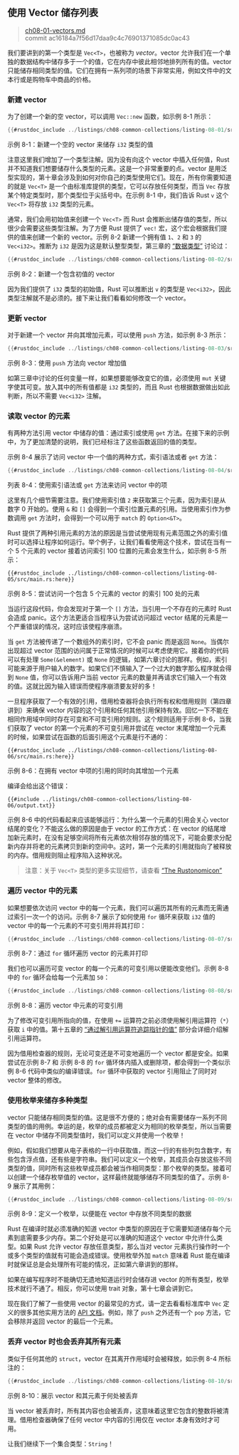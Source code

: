 ## 使用 Vector 储存列表

> [ch08-01-vectors.md](https://github.com/rust-lang/book/blob/main/src/ch08-01-vectors.md)
> <br>
> commit ac16184a7f56d17daa9c4c76901371085dc0ac43

我们要讲到的第一个类型是 `Vec<T>`，也被称为 _vector_。vector 允许我们在一个单独的数据结构中储存多于一个的值，它在内存中彼此相邻地排列所有的值。vector 只能储存相同类型的值。它们在拥有一系列项的场景下非常实用，例如文件中的文本行或是购物车中商品的价格。

### 新建 vector

为了创建一个新的空 vector，可以调用 `Vec::new` 函数，如示例 8-1 所示：

```rust
{{#rustdoc_include ../listings/ch08-common-collections/listing-08-01/src/main.rs:here}}
```

<span class="caption">示例 8-1：新建一个空的 vector 来储存 `i32` 类型的值</span>

注意这里我们增加了一个类型注解。因为没有向这个 vector 中插入任何值，Rust 并不知道我们想要储存什么类型的元素。这是一个非常重要的点。vector 是用泛型实现的，第十章会涉及到如何对你自己的类型使用它们。现在，所有你需要知道的就是 `Vec<T>` 是一个由标准库提供的类型，它可以存放任何类型，而当 `Vec` 存放某个特定类型时，那个类型位于尖括号中。在示例 8-1 中，我们告诉 Rust `v` 这个 `Vec<T>` 将存放 `i32` 类型的元素。

通常，我们会用初始值来创建一个 `Vec<T>` 而 Rust 会推断出储存值的类型，所以很少会需要这些类型注解。为了方便 Rust 提供了 `vec!` 宏，这个宏会根据我们提供的值来创建一个新的 vector。示例 8-2 新建一个拥有值 `1`、`2` 和 `3` 的 `Vec<i32>`。推断为 `i32` 是因为这是默认整型类型，第三章的 [“数据类型”][data-types] 讨论过：

```rust
{{#rustdoc_include ../listings/ch08-common-collections/listing-08-02/src/main.rs:here}}
```

<span class="caption">示例 8-2：新建一个包含初值的 vector</span>

因为我们提供了 `i32` 类型的初始值，Rust 可以推断出 `v` 的类型是 `Vec<i32>`，因此类型注解就不是必须的。接下来让我们看看如何修改一个 vector。

### 更新 vector

对于新建一个 vector 并向其增加元素，可以使用 `push` 方法，如示例 8-3 所示：

```rust
{{#rustdoc_include ../listings/ch08-common-collections/listing-08-03/src/main.rs:here}}
```

<span class="caption">示例 8-3：使用 `push` 方法向 vector 增加值</span>

如第三章中讨论的任何变量一样，如果想要能够改变它的值，必须使用 `mut` 关键字使其可变。放入其中的所有值都是 `i32` 类型的，而且 Rust 也根据数据做出如此判断，所以不需要 `Vec<i32>` 注解。

### 读取 vector 的元素

有两种方法引用 vector 中储存的值：通过索引或使用 `get` 方法。在接下来的示例中，为了更加清楚的说明，我们已经标注了这些函数返回的值的类型。

示例 8-4 展示了访问 vector 中一个值的两种方式，索引语法或者 `get` 方法：

```rust
{{#rustdoc_include ../listings/ch08-common-collections/listing-08-04/src/main.rs:here}}
```

<span class="caption">列表 8-4：使用索引语法或 `get` 方法来访问 vector 中的项</span>

这里有几个细节需要注意。我们使用索引值 `2` 来获取第三个元素，因为索引是从数字 0 开始的。使用 `&` 和 `[]` 会得到一个索引位置元素的引用。当使用索引作为参数调用 `get` 方法时，会得到一个可以用于 `match` 的 `Option<&T>`。

Rust 提供了两种引用元素的方法的原因是当尝试使用现有元素范围之外的索引值时可以选择让程序如何运行。举个例子，让我们看看使用这个技术，尝试在当有一个 5 个元素的 vector 接着访问索引 100 位置的元素会发生什么，如示例 8-5 所示：

```rust,should_panic,panics
{{#rustdoc_include ../listings/ch08-common-collections/listing-08-05/src/main.rs:here}}
```

<span class="caption">示例 8-5：尝试访问一个包含 5 个元素的 vector 的索引 100 处的元素</span>

当运行这段代码，你会发现对于第一个 `[]` 方法，当引用一个不存在的元素时 Rust 会造成 panic。这个方法更适合当程序认为尝试访问超过 vector 结尾的元素是一个严重错误的情况，这时应该使程序崩溃。

当 `get` 方法被传递了一个数组外的索引时，它不会 panic 而是返回 `None`。当偶尔出现超过 vector 范围的访问属于正常情况的时候可以考虑使用它。接着你的代码可以有处理 `Some(&element)` 或 `None` 的逻辑，如第六章讨论的那样。例如，索引可能来源于用户输入的数字。如果它们不慎输入了一个过大的数字那么程序就会得到 `None` 值，你可以告诉用户当前 vector 元素的数量并再请求它们输入一个有效的值。这就比因为输入错误而使程序崩溃要友好的多！

一旦程序获取了一个有效的引用，借用检查器将会执行所有权和借用规则（第四章讲到）来确保 vector 内容的这个引用和任何其他引用保持有效。回忆一下不能在相同作用域中同时存在可变和不可变引用的规则。这个规则适用于示例 8-6，当我们获取了 vector 的第一个元素的不可变引用并尝试在 vector 末尾增加一个元素的时候，如果尝试在函数的后面引用这个元素是行不通的：

```rust,ignore,does_not_compile
{{#rustdoc_include ../listings/ch08-common-collections/listing-08-06/src/main.rs:here}}
```

<span class="caption">示例 8-6：在拥有 vector 中项的引用的同时向其增加一个元素</span>

编译会给出这个错误：

```console
{{#include ../listings/ch08-common-collections/listing-08-06/output.txt}}
```

示例 8-6 中的代码看起来应该能够运行：为什么第一个元素的引用会关心 vector 结尾的变化？不能这么做的原因是由于 vector 的工作方式：在 vector 的结尾增加新元素时，在没有足够空间将所有元素依次相邻存放的情况下，可能会要求分配新内存并将老的元素拷贝到新的空间中。这时，第一个元素的引用就指向了被释放的内存。借用规则阻止程序陷入这种状况。

> 注意：关于 `Vec<T>` 类型的更多实现细节，请查看 [“The Rustonomicon”][nomicon]

### 遍历 vector 中的元素

如果想要依次访问 vector 中的每一个元素，我们可以遍历其所有的元素而无需通过索引一次一个的访问。示例 8-7 展示了如何使用 `for` 循环来获取 `i32` 值的 vector 中的每一个元素的不可变引用并将其打印：

```rust
{{#rustdoc_include ../listings/ch08-common-collections/listing-08-07/src/main.rs:here}}
```

<span class="caption">示例 8-7：通过 `for` 循环遍历 vector 的元素并打印</span>

我们也可以遍历可变 vector 的每一个元素的可变引用以便能改变他们。示例 8-8 中的 `for` 循环会给每一个元素加 `50`：

```rust
{{#rustdoc_include ../listings/ch08-common-collections/listing-08-08/src/main.rs:here}}
```

<span class="caption">示例 8-8：遍历 vector 中元素的可变引用</span>

为了修改可变引用所指向的值，在使用 `+=` 运算符之前必须使用解引用运算符（`*`）获取 `i` 中的值。第十五章的 [“通过解引用运算符追踪指针的值”][deref] 部分会详细介绍解引用运算符。

因为借用检查器的规则，无论可变还是不可变地遍历一个 vector 都是安全。如果尝试在示例 8-7 和 示例 8-8 的 `for` 循环体内插入或删除项，都会得到一个类似示例 8-6 代码中类似的编译错误。`for` 循环中获取的 vector 引用阻止了同时对 vector 整体的修改。

### 使用枚举来储存多种类型

vector 只能储存相同类型的值。这是很不方便的；绝对会有需要储存一系列不同类型的值的用例。幸运的是，枚举的成员都被定义为相同的枚举类型，所以当需要在 vector 中储存不同类型值时，我们可以定义并使用一个枚举！

例如，假如我们想要从电子表格的一行中获取值，而这一行的有些列包含数字，有些包含浮点值，还有些是字符串。我们可以定义一个枚举，其成员会存放这些不同类型的值，同时所有这些枚举成员都会被当作相同类型：那个枚举的类型。接着可以创建一个储存枚举值的 vector，这样最终就能够储存不同类型的值了。示例 8-9 展示了其用例：

```rust
{{#rustdoc_include ../listings/ch08-common-collections/listing-08-09/src/main.rs:here}}
```

<span class="caption">示例 8-9：定义一个枚举，以便能在 vector 中存放不同类型的数据</span>

Rust 在编译时就必须准确的知道 vector 中类型的原因在于它需要知道储存每个元素到底需要多少内存。第二个好处是可以准确的知道这个 vector 中允许什么类型。如果 Rust 允许 vector 存放任意类型，那么当对 vector 元素执行操作时一个或多个类型的值就有可能会造成错误。使用枚举外加 `match` 意味着 Rust 能在编译时就保证总是会处理所有可能的情况，正如第六章讲到的那样。

如果在编写程序时不能确切无遗地知道运行时会储存进 vector 的所有类型，枚举技术就行不通了。相反，你可以使用 trait 对象，第十七章会讲到它。

现在我们了解了一些使用 vector 的最常见的方式，请一定去看看标准库中 `Vec` 定义的很多其他实用方法的 [API 文档][vec-api]。例如，除了 `push` 之外还有一个 `pop` 方法，它会移除并返回 vector 的最后一个元素。

### 丢弃 vector 时也会丢弃其所有元素

类似于任何其他的 `struct`，vector 在其离开作用域时会被释放，如示例 8-4 所标注的：

```rust
{{#rustdoc_include ../listings/ch08-common-collections/listing-08-10/src/main.rs:here}}
```

<span class="caption">示例 8-10：展示 vector 和其元素于何处被丢弃</span>

当 vector 被丢弃时，所有其内容也会被丢弃，这意味着这里它包含的整数将被清理。借用检查器确保了任何 vector 中内容的引用仅在 vector 本身有效时才可用。

让我们继续下一个集合类型：`String`！

[data-types]: ch03-02-data-types.html#数据类型
[nomicon]: https://doc.rust-lang.org/nomicon/vec/vec.html
[vec-api]: https://doc.rust-lang.org/std/vec/struct.Vec.html
[deref]: ch15-02-deref.html#通过解引用运算符追踪指针的值

